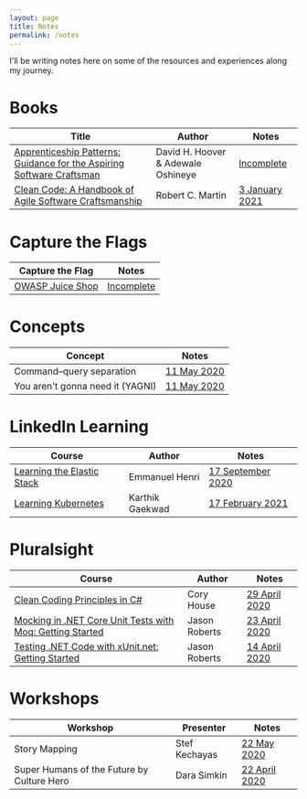 ```yaml
---
layout: page
title: Notes
permalink: /notes
---
```


I'll be writing notes here on some of the resources and experiences along my journey.


# Books

| Title | Author | Notes |
| ----- | ------ | ----- |
| [Apprenticeship Patterns: Guidance for the Aspiring Software Craftsman](https://www.goodreads.com/book/show/5608045-apprenticeship-patterns) | David H. Hoover & Adewale Oshineye | [Incomplete](/notes/books/apprenticeship-patterns) |
| [Clean Code: A Handbook of Agile Software Craftsmanship](https://www.goodreads.com/book/show/3735293-clean-code) | Robert C. Martin | [3 January 2021](/notes/books/clean-code) |


# Capture the Flags

| Capture the Flag | Notes |
| ---------------- | ----- |
| [OWASP Juice Shop](https://owasp.org/www-project-juice-shop/) | [Incomplete](/notes/capture-the-flags/owasp-juice-shop) |


# Concepts

| Concept | Notes |
| ------- | ----- |
| Command–query separation | [11 May 2020](/notes/concepts/command-query-separation) |
| You aren't gonna need it (YAGNI) | [11 May 2020](/notes/concepts/yagni) |


# LinkedIn Learning

| Course | Author | Notes |
| ------ | ------ | ----- |
| [Learning the Elastic Stack](https://www.linkedin.com/learning/learning-the-elastic-stack) | Emmanuel Henri | [17 September 2020](/notes/linkedin-learning/learning-the-elastic-stack) |
| [Learning Kubernetes](https://www.linkedin.com/learning/learning-kubernetes) | Karthik Gaekwad | [17 February 2021](/notes/linkedin-learning/learning-kubernetes) |


# Pluralsight

| Course | Author | Notes |
| ------ | ------ | ----- |
| [Clean Coding Principles in C#](https://app.pluralsight.com/library/courses/csharp-clean-coding-principles/table-of-contents) | Cory House | [29 April 2020](/notes/pluralsight/csharp-clean-coding-principles) |
| [Mocking in .NET Core Unit Tests with Moq: Getting Started](https://app.pluralsight.com/library/courses/moq-dot-net-core-unit-tests/table-of-contents) | Jason Roberts | [23 April 2020](/notes/pluralsight/moq-dot-net-core-unit-tests) |
| [Testing .NET Code with xUnit.net: Getting Started](https://app.pluralsight.com/library/courses/dotnet-core-testing-code-xunit-dotnet-getting-started/table-of-contents) | Jason Roberts | [14 April 2020](/notes/pluralsight/dotnet-core-testing-code-xunit-dotnet-getting-started) |


# Workshops

| Workshop | Presenter | Notes |
| -------- | --------- | ----- |
| Story Mapping | Stef Kechayas | [22 May 2020](/notes/workshops/story-mapping) |
| Super Humans of the Future by Culture Hero | Dara Simkin | [22 April 2020](/notes/workshops/super-humans-of-the-future) |